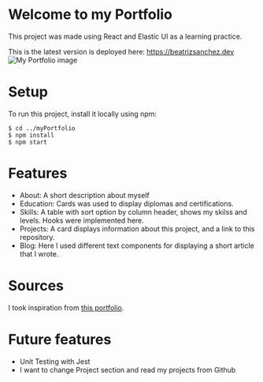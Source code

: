 # Welcome to my Portfolio

This project was made using React and Elastic UI as a learning practice.

This is the latest version is deployed here: https://beatrizsanchez.dev
![My Portfolio image](scr/assets/images/myPortfolioEducation.png)

# Setup

To run this project, install it locally using npm:
```
$ cd ../myPortfolio
$ npm install
$ npm start
```
# Features

 - About: A short description about myself
 - Education: Cards was used to display diplomas and certifications.
 - Skills: A table with sort option by column header, shows my skilss and levels. Hooks were implemented here.
 - Projects: A card displays information about this project, and a link to this repository.
 - Blog: Here I used different text components for displaying a short article that I wrote.

# Sources

I took inspiration from [this portfolio](https://andrewborstein.com/).


# Future features

 - Unit Testing with Jest
 - I want to change Project section and read my projects from Github